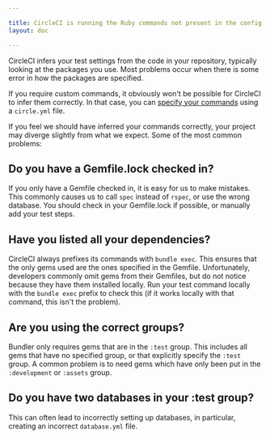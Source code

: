 ```yaml
---

title: CircleCI is running the Ruby commands not present in the config
layout: doc

---
```


CircleCI infers your test settings from the code in your repository, typically looking at the packages you use.
Most problems occur when there is some error in how the packages are specified.

If you require custom commands, it obviously won't be possible for CircleCI to infer them correctly.
In that case, you can [specify your commands](/docs/configuration)
using a `circle.yml` file.

If you feel we should have inferred your commands correctly, your project may diverge slightly from what we expect.
Some of the most common problems:

<h2 id="gemfile-lock">Do you have a Gemfile.lock checked in?</h2>

If you only have a Gemfile checked in, it is easy for us to make mistakes.
This commonly causes us to call `spec` instead of `rspec`,
or use the wrong database.
You should check in your Gemfile.lock if possible, or manually add your test steps.

<h2 id="dependencies">Have you listed all your dependencies?</h2>

CircleCI always prefixes its commands with `bundle exec`.
This ensures that the only gems used are the ones specified in the Gemfile.
Unfortunately, developers commonly omit gems from their Gemfiles, but do not notice because they have them installed locally.
Run your test command locally with the `bundle exec`
prefix to check this (if it works locally with that command, this isn't the problem).

<h2 id="groups">Are you using the correct groups?</h2>

Bundler only requires gems that are in the `:test` group.
This includes all gems that have no specified group, or that explicitly specify the
`:test` group.
A common problem is to need gems which have only been put in the `:development`
or `:assets` group.

<h2 id="database">Do you have two databases in your :test group?</h2>

This can often lead to incorrectly setting up databases, in particular, creating an incorrect `database.yml` file.
